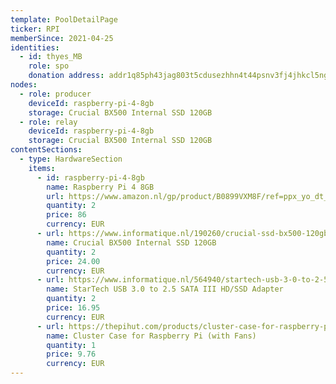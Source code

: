 ```yaml
---
template: PoolDetailPage
ticker: RPI
memberSince: 2021-04-25
identities:
  - id: thyes_MB
    role: spo
    donation address: addr1q85ph43jag803t5cdusezhhn4t44psnv3fj4jhkcl5ngjlad7e84tru0xvfmue3e29rcmucsxfp380xl6qkj7ncentxsh0fztn
nodes:
  - role: producer
    deviceId: raspberry-pi-4-8gb
    storage: Crucial BX500 Internal SSD 120GB
  - role: relay
    deviceId: raspberry-pi-4-8gb
    storage: Crucial BX500 Internal SSD 120GB
contentSections:
  - type: HardwareSection
    items:
      - id: raspberry-pi-4-8gb
        name: Raspberry Pi 4 8GB
        url: https://www.amazon.nl/gp/product/B0899VXM8F/ref=ppx_yo_dt_b_asin_title_o08_s01?ie=UTF8&psc=1
        quantity: 2
        price: 86
        currency: EUR
      - url: https://www.informatique.nl/190260/crucial-ssd-bx500-120gb-sata3-2-5inch.html
        name: Crucial BX500 Internal SSD 120GB
        quantity: 2
        price: 24.00
        currency: EUR
      - url: https://www.informatique.nl/564940/startech-usb-3-0-to-2-5-sata-hd.html
        name: StarTech USB 3.0 to 2.5 SATA III HD/SSD Adapter
        quantity: 2
        price: 16.95
        currency: EUR
      - url: https://thepihut.com/products/cluster-case-for-raspberry-pi
        name: Cluster Case for Raspberry Pi (with Fans)
        quantity: 1
        price: 9.76
        currency: EUR
---
```

